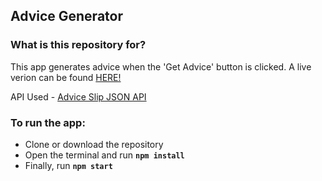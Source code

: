 ## Advice Generator 

### What is this repository for?
<p>This app generates advice when the 'Get Advice' button is clicked. A live verion can be found <a target="blank" href="https://advice-app-d.netlify.app">HERE!</a></p>

<p>API Used - <a href="https://api.adviceslip.com/">Advice Slip JSON API</a></p>

<h3>To run the app:</h3>
<ul>
  <li>Clone or download the repository</li>
  <li>Open the terminal and run <code><strong>npm install</strong></code></li>
  <li>Finally, run <code><strong>npm start</strong></code></li>
</ul>
